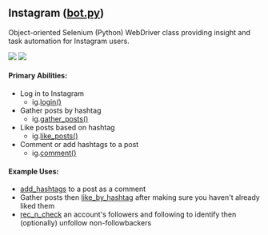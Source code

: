 ## Instagram ([bot.py](https://github.com/gumdropsteve/instagram/blob/master/bot.py))
Object-oriented Selenium (Python) WebDriver class providing insight and task automation for Instagram users. 

<a href="https://github.com/SeleniumHQ/selenium" target="_blank">
  <img src="https://img.shields.io/badge/built%20with-Selenium-yellow.svg" /></a>
<a href="https://www.python.org/" target="_blank">
  <img src="https://img.shields.io/badge/built%20with-Python3-red.svg" /></a>

#### Primary Abilities: 
- Log in to Instagram
  - ig.[login()](https://github.com/gumdropsteve/instagram/blob/master/bot.py#L46)
- Gather posts by hashtag
  - ig.[gather_posts()](https://github.com/gumdropsteve/instagram/blob/master/bot.py#L62)
- Like posts based on hashtag
  - ig.[like_posts()](https://github.com/gumdropsteve/instagram/blob/master/bot.py#L174)
- Comment or add hashtags to a post
  - ig.[comment()](https://github.com/gumdropsteve/instagram/blob/master/bot.py#L214)

#### Example Uses:
- [add_hashtags](https://github.com/gumdropsteve/instagram/blob/master/run.py#L26) to a post as a comment
- Gather posts then [like_by_hashtag](https://github.com/gumdropsteve/instagram/blob/master/run.py#L45) after making sure you haven't already liked them 
- [rec_n_check](https://github.com/gumdropsteve/instagram/blob/develop/run.py#L8) an account's followers and following to identify then (optionally) unfollow non-followbackers
  
